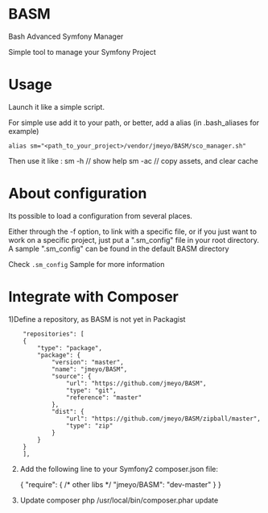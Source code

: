 BASM
====

Bash Advanced Symfony Manager

Simple tool to manage your Symfony Project


Usage
=====
Launch it like a simple script.

For simple use add it to your path, or better, add a alias (in .bash_aliases for example)

    alias sm="<path_to_your_project>/vendor/jmeyo/BASM/sco_manager.sh"

Then use it like :
    sm -h // show help
    sm -ac // copy assets, and clear cache
    
About configuration
===================

Its possible to load a configuration from several places. 

Either through the -f option, to link with a specific file, or if you just want to work on a specific project, just put a ".sm_config" file in your root directory. A sample ".sm_config" can be found in the default BASM directory

Check `.sm_config` Sample for more information

Integrate with Composer
=======================

1)Define a repository, as BASM is not yet in Packagist
```
    "repositories": [
    {
        "type": "package",
        "package": {
            "version": "master",
            "name": "jmeyo/BASM",
            "source": {
                "url": "https://github.com/jmeyo/BASM",
                "type": "git",
                "reference": "master"
            },
            "dist": {
                "url": "https://github.com/jmeyo/BASM/zipball/master",
                "type": "zip"
            }
        }
    }
    ],
```  

2) Add the following line to your Symfony2 composer.json file:

	{
		"require": {
			/* other libs */
			"jmeyo/BASM": "dev-master"
		}
	}

3) Update composer
	php /usr/local/bin/composer.phar update

